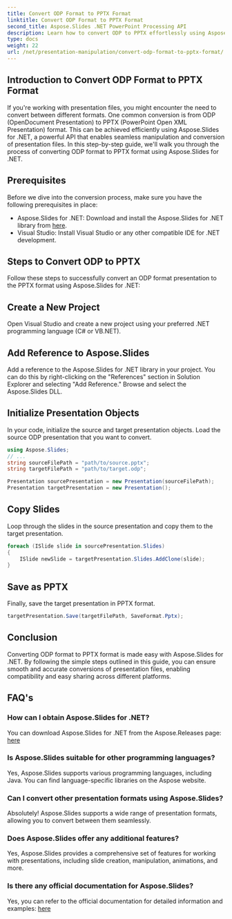 ```yaml
---
title: Convert ODP Format to PPTX Format
linktitle: Convert ODP Format to PPTX Format
second_title: Aspose.Slides .NET PowerPoint Processing API
description: Learn how to convert ODP to PPTX effortlessly using Aspose.Slides for .NET. Follow our step-by-step guide for seamless presentation format conversion.
type: docs
weight: 22
url: /net/presentation-manipulation/convert-odp-format-to-pptx-format/
---
```


## Introduction to Convert ODP Format to PPTX Format

If you're working with presentation files, you might encounter the need to convert between different formats. One common conversion is from ODP (OpenDocument Presentation) to PPTX (PowerPoint Open XML Presentation) format. This can be achieved efficiently using Aspose.Slides for .NET, a powerful API that enables seamless manipulation and conversion of presentation files. In this step-by-step guide, we'll walk you through the process of converting ODP format to PPTX format using Aspose.Slides for .NET.

## Prerequisites

Before we dive into the conversion process, make sure you have the following prerequisites in place:

- Aspose.Slides for .NET: Download and install the Aspose.Slides for .NET library from [here](https://releases.aspose.com/slides/net).
- Visual Studio: Install Visual Studio or any other compatible IDE for .NET development.

## Steps to Convert ODP to PPTX

Follow these steps to successfully convert an ODP format presentation to the PPTX format using Aspose.Slides for .NET:

## Create a New Project

Open Visual Studio and create a new project using your preferred .NET programming language (C# or VB.NET).

## Add Reference to Aspose.Slides

Add a reference to the Aspose.Slides for .NET library in your project. You can do this by right-clicking on the "References" section in Solution Explorer and selecting "Add Reference." Browse and select the Aspose.Slides DLL.

## Initialize Presentation Objects

In your code, initialize the source and target presentation objects. Load the source ODP presentation that you want to convert.

```csharp
using Aspose.Slides;
// ...
string sourceFilePath = "path/to/source.pptx";
string targetFilePath = "path/to/target.odp";

Presentation sourcePresentation = new Presentation(sourceFilePath);
Presentation targetPresentation = new Presentation();
```

## Copy Slides

Loop through the slides in the source presentation and copy them to the target presentation.

```csharp
foreach (ISlide slide in sourcePresentation.Slides)
{
    ISlide newSlide = targetPresentation.Slides.AddClone(slide);
}
```

## Save as PPTX

Finally, save the target presentation in PPTX format.

```csharp
targetPresentation.Save(targetFilePath, SaveFormat.Pptx);
```

## Conclusion

Converting ODP format to PPTX format is made easy with Aspose.Slides for .NET. By following the simple steps outlined in this guide, you can ensure smooth and accurate conversions of presentation files, enabling compatibility and easy sharing across different platforms.

## FAQ's

### How can I obtain Aspose.Slides for .NET?

You can download Aspose.Slides for .NET from the Aspose.Releases page: [here](https://releases.aspose.com/slides/net)

### Is Aspose.Slides suitable for other programming languages?

Yes, Aspose.Slides supports various programming languages, including Java. You can find language-specific libraries on the Aspose website.

### Can I convert other presentation formats using Aspose.Slides?

Absolutely! Aspose.Slides supports a wide range of presentation formats, allowing you to convert between them seamlessly.

### Does Aspose.Slides offer any additional features?

Yes, Aspose.Slides provides a comprehensive set of features for working with presentations, including slide creation, manipulation, animations, and more.

### Is there any official documentation for Aspose.Slides?

Yes, you can refer to the official documentation for detailed information and examples: [here](https://reference.aspose.com/slides/net)
